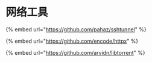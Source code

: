 # 网络工具

{% embed url="https://github.com/pahaz/sshtunnel" %}

{% embed url="https://github.com/encode/httpx" %}

{% embed url="https://github.com/arvidn/libtorrent" %}



